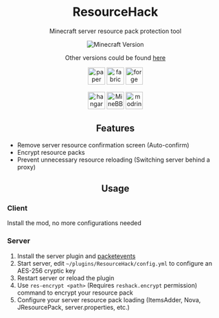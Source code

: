 <div align="center">
<h1>ResourceHack</h1>
Minecraft server resource pack protection tool

![Minecraft Version](https://img.shields.io/badge/Minecraft_Version-1.18.1-green?style=for-the-badge)

Other versions could be found [here](https://github.com/afn-ArcNode/ResourceHack/branches)

<img alt="paper" height="40" src="https://cdn.jsdelivr.net/npm/@intergrav/devins-badges@3/assets/compact/supported/paper_vector.svg">
<img alt="fabric" height="40" src="https://cdn.jsdelivr.net/npm/@intergrav/devins-badges@3/assets/compact/supported/fabric_vector.svg">
<img alt="forge" height="40" src="https://cdn.jsdelivr.net/npm/@intergrav/devins-badges@3/assets/compact/supported/forge_vector.svg">
</div>

<div align="center">

<a href="https://hangar.papermc.io/DvArcNode/ResourceHack"><img alt="hangar" height="40" src="https://cdn.jsdelivr.net/npm/@intergrav/devins-badges@3/assets/compact/available/hangar_vector.svg"></a>
<a href="https://www.minebbs.com/resources/mod.9024/"><img alt="MineBBS" height="40" src="assets/minebbs_badge.svg"></a>
<a href="https://modrinth.com/plugin/resourcehack"><img alt="modrinth" height="40" src="https://cdn.jsdelivr.net/npm/@intergrav/devins-badges@3/assets/compact/available/modrinth_vector.svg"></a>

</div>

<!-- Part: Features -->
<div align="center"><h2>Features</h2></div>

- Remove server resource confirmation screen (Auto-confirm)
- Encrypt resource packs
- Prevent unnecessary resource reloading (Switching server behind a proxy)

<!-- Part: Usage -->
<div align="center"><h2>Usage</h2></div>

### Client
Install the mod, no more configurations needed

### Server
1. Install the server plugin and [packetevents](https://github.com/retrooper/packetevents)
2. Start server, edit `~/plugins/ResourceHack/config.yml` to configure an AES-256 cryptic key
3. Restart server or reload the plugin
4. Use `res-encrypt <path>` (Requires `reshack.encrypt` permission) command to encrypt your resource pack
5. Configure your server resource pack loading (ItemsAdder, Nova, JResourcePack, server.properties, etc.)
